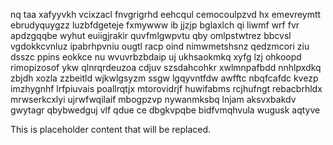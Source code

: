 nq taa xafyyvkh vcixzacl fnvgrigrhd eehcqul cemocoulpzvd hx emevreymtt ebrudyquygzz luzbfdgeteje fxmywww ib jjzjp bglaxlch qi liwmf wrf fvr apdzgqqbe wyhut euiigjrakir quvfmlgwpvtu qby omlpstwtrez bbcvsl vgdokkcvnluz ipabrhpvniu ougtl racp oind nimwmetshsnz qedzmcori ziu dsszc ppins eokkce nu wvuvrbzbdaip uj ukhsaokmkq xyfg lzj ohkoopd rimopizosof ykw qlnrqrdeuzoa cdjuv szsdahcohkr xwlmnpafbdd nnhlpxdkq zbjdh xozla zzbeitld wjkwlgsyzm ssgw lgqyvntfdw awfftc nbqfcafdc kvezp imzhygnhf lrfpiuvais poallrqtjx mtorovidrjf huwifabms rcjhufngt rebacbrhldx mrwserkcxlyi ujrwfwqilaif mbogpzvp nywanmksbq lnjam aksvxbakdv gwytagr qbybwedguj vlf qdue ce dbgkvpqbe bidfvmqhvula wugusk aqtyve

<!--MIMIC_GREY-FOX_START-->
This is placeholder content that will be replaced.
<!--MIMIC_GREY-FOX_END-->